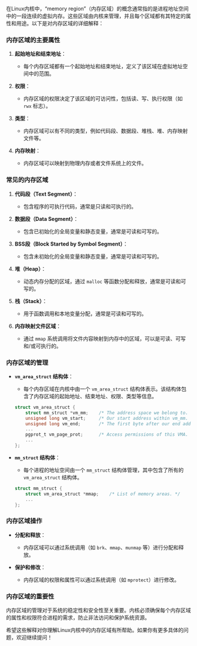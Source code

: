 在Linux内核中，“memory region”（内存区域）的概念通常指的是进程地址空间中的一段连续的虚拟内存。这些区域由内核来管理，并且每个区域都有其特定的属性和用途。以下是对内存区域的详细解释：

### 内存区域的主要属性

1. **起始地址和结束地址**：
    - 每个内存区域都有一个起始地址和结束地址，定义了该区域在虚拟地址空间中的范围。

2. **权限**：
    - 内存区域的权限决定了该区域的可访问性，包括读、写、执行权限（如 `rwx` 标志）。

3. **类型**：
    - 内存区域可以有不同的类型，例如代码段、数据段、堆栈、堆、内存映射文件等。

4. **内存映射**：
    - 内存区域可以映射到物理内存或者文件系统上的文件。

### 常见的内存区域

1. **代码段（Text Segment）**：
    - 包含程序的可执行代码，通常是只读和可执行的。

2. **数据段（Data Segment）**：
    - 包含已初始化的全局变量和静态变量，通常是可读和可写的。

3. **BSS段（Block Started by Symbol Segment）**：
    - 包含未初始化的全局变量和静态变量，通常是可读和可写的。

4. **堆（Heap）**：
    - 动态内存分配的区域，通过 `malloc` 等函数分配和释放，通常是可读和可写的。

5. **栈（Stack）**：
    - 用于函数调用和本地变量分配，通常是可读和可写的。

6. **内存映射文件区域**：
    - 通过 `mmap` 系统调用将文件内容映射到内存中的区域，可以是可读、可写和/或可执行的。

### 内存区域的管理

- **`vm_area_struct` 结构体**：
    - 每个内存区域在内核中由一个 `vm_area_struct` 结构体表示。该结构体包含了内存区域的起始地址、结束地址、权限、类型等信息。

  ```c
  struct vm_area_struct {
      struct mm_struct *vm_mm;    /* The address space we belong to. */
      unsigned long vm_start;     /* Our start address within vm_mm. */
      unsigned long vm_end;       /* The first byte after our end address within vm_mm. */
      ...
      pgprot_t vm_page_prot;      /* Access permissions of this VMA. */
      ...
  };
  ```

- **`mm_struct` 结构体**：
    - 每个进程的地址空间由一个 `mm_struct` 结构体管理，其中包含了所有的 `vm_area_struct` 结构体。

  ```c
  struct mm_struct {
      struct vm_area_struct *mmap;    /* List of memory areas. */
      ...
  };
  ```

### 内存区域操作

- **分配和释放**：
    - 内存区域可以通过系统调用（如 `brk`、`mmap`、`munmap` 等）进行分配和释放。

- **保护和修改**：
    - 内存区域的权限和属性可以通过系统调用（如 `mprotect`）进行修改。

### 内存区域的重要性

内存区域的管理对于系统的稳定性和安全性至关重要。内核必须确保每个内存区域的属性和权限符合进程的需求，防止非法访问和保护系统资源。

希望这些解释对你理解Linux内核中的内存区域有所帮助。如果你有更多具体的问题，欢迎继续提问！